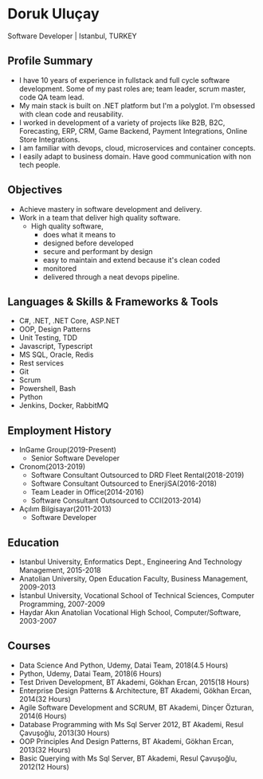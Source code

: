 # Doruk Uluçay
Software Developer | Istanbul, TURKEY


## Profile Summary
* I have 10 years of experience in fullstack and full cycle software development. Some of my past roles are; team leader, scrum master, code QA team lead.
* My main stack is built on .NET platform but I'm a polyglot. I'm obsessed with clean code and reusability.
* I worked in development of a variety of projects like B2B, B2C, Forecasting, ERP, CRM, Game Backend, Payment Integrations, Online Store Integrations.
* I am familiar with devops, cloud, microservices and container concepts.
* I easily adapt to business domain. Have good communication with non tech people.


## Objectives
* Achieve mastery in software development and delivery.
* Work in a team that deliver high quality software.
    * High quality software,
        * does what it means to
        * designed before developed
        * secure and performant by design
        * easy to maintain and extend because it's clean coded
        * monitored
        * delivered through a neat devops pipeline.


## Languages & Skills & Frameworks & Tools 
* C#, .NET, .NET Core, ASP.NET
* OOP, Design Patterns
* Unit Testing, TDD
* Javascript, Typescript
* MS SQL, Oracle, Redis
* Rest services
* Git
* Scrum
* Powershell, Bash
* Python
* Jenkins, Docker, RabbitMQ


## Employment History
* InGame Group(2019-Present)
    * Senior Software Developer
* Cronom(2013-2019)
    * Software Consultant Outsourced to DRD Fleet Rental(2018-2019)
    * Software Consultant Outsourced to EnerjiSA(2016-2018)
    * Team Leader in Office(2014-2016)
    * Software Consultant Outsourced to CCI(2013-2014)
* Açılım Bilgisayar(2011-2013)
    * Software Developer


## Education
* Istanbul University, Enformatics Dept., Engineering And Technology Management, 2015-2018
* Anatolian University, Open Education Faculty, Business Management, 2009-2013
* İstanbul University, Vocational School of Technical Sciences, Computer Programming, 2007-2009
* Haydar Akın Anatolian Vocational High School, Computer/Software, 2003-2007


## Courses
* Data Science And Python, Udemy, Datai Team, 2018(4.5 Hours)
* Python, Udemy, Datai Team, 2018(6 Hours)
* Test Driven Development, BT Akademi, Gökhan Ercan, 2015(18 Hours)
* Enterprise Design Patterns & Architecture, BT Akademi, Gökhan Ercan, 2014(32 Hours)
* Agile Software Development and SCRUM, BT Akademi, Dinçer Özturan, 2014(6 Hours)
* Database Programming with Ms Sql Server 2012, BT Akademi, Resul Çavuşoğlu, 2013(30 Hours)
* OOP Principles And Design Patterns, BT Akademi, Gökhan Ercan, 2013(32 Hours)
* Basic Querying with Ms Sql Server, BT Akademi, Resul Çavuşoğlu, 2012(12 Hours)
